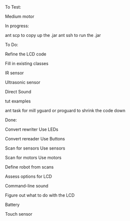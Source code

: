 To Test:

Medium motor


In progress:

ant scp to copy up the .jar
ant ssh to run the .jar

        
To Do:

Refine the LCD code

Fill in existing classes

IR sensor

Ultrasonic sensor

Direct Sound

tut examples

ant task for mill yguard or proguard to shrink the code down

     


Done:

Convert rewriter
Use LEDs

Convert rereader
Use Buttons

Scan for sensors
Use sensors

Scan for motors
Use motors

Define robot from scans

Assess options for LCD

Command-line sound

Figure out what to do with the LCD

Battery

Touch sensor
